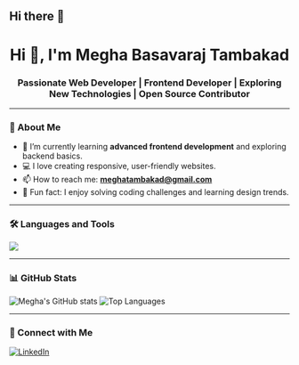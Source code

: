 ## Hi there 👋

<h1 align="center">Hi 👋, I'm Megha Basavaraj Tambakad</h1>
<h3 align="center">Passionate Web Developer | Frontend Developer | Exploring New Technologies | Open Source Contributor</h3>

---

### 🚀 About Me
- 🌱 I’m currently learning **advanced frontend development** and exploring backend basics.
- 💻 I love creating responsive, user-friendly websites.
- 📫 How to reach me: **meghatambakad@gmail.com**
- 🌟 Fun fact: I enjoy solving coding challenges and learning design trends.

---

### 🛠 Languages and Tools
<p>
  <img src="https://skillicons.dev/icons?i=java,html,css,js,git,github,vscode" />
</p>

---

### 📊 GitHub Stats
![Megha's GitHub stats](https://github-readme-stats.vercel.app/api?username=meghatambakad&show_icons=true&theme=tokyonight)
![Top Languages](https://github-readme-stats.vercel.app/api/top-langs/?username=meghatambakad&layout=compact&theme=tokyonight)

---

### 🔗 Connect with Me
[![LinkedIn](https://img.shields.io/badge/LinkedIn-blue?style=for-the-badge&logo=linkedin)](https://www.linkedin.com/in/megha-tambakad-20a51425b/)

